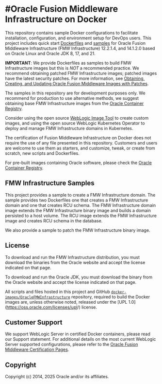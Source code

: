 #Oracle Fusion Middleware Infrastructure on Docker
=============================================================================================================================================================

This repository contains sample Docker configurations to facilitate installation, configuration, and environment setup for DevOps users. This project includes quick start [Dockerfiles](https://github.com/oracle/docker-images/tree/main/OracleFMWInfrastructure/dockerfiles) and [samples](https://github.com/oracle/docker-images/tree/main/OracleFMWInfrastructure/samples) for Oracle Fusion Middleware Infrastructure (FMW Infrastructure) 12.2.1.4, and 14.1.2.0 based on Oracle Linux and Oracle JDK 8, 17, and 21.

**IMPORTANT**: We provide Dockerfiles as samples to build FMW Infrastructure images but this is _NOT_ a recommended practice. We recommend obtaining patched FMW Infrastructure images; patched images have the latest security patches. For more information, see [Obtaining, Creating, and Updating Oracle Fusion Middleware Images with Patches](https://docs.oracle.com/en/middleware/fusion-middleware/12.2.1.4/opatc/obtaining-creating-and-updating-oracle-fusion-middleware-images-patches.html#GUID-4FB15429-C985-472F-BDC6-669CA1B678E8).

The samples in this repository are for development purposes only. We recommend for production to use alternative methods, we suggest obtaining base FMW Infrastructure images from the [Oracle Container Registry](https://oracle.github.io/weblogic-kubernetes-operator/userguide/base-images/ocr-images/).

Consider using the open source [WebLogic Image Tool](https://oracle.github.io/weblogic-kubernetes-operator/userguide/base-images/custom-images/) to create custom images, and using the open source WebLogic Kubernetes Operator to deploy and manage FMW Infrastructure domains in Kubernetes.

The certification of Fusion Middleware Infrastructure on Docker does not require the use of any file presented in this repository. Customers and users are welcome to use them as starters, and customize, tweak, or create from scratch, new scripts and Dockerfiles.

For pre-built images containing Oracle software, please check the [Oracle Container Registry](https://container-registry.oracle.com/).

## FMW Infrastructure Samples

This project provides a sample to create a FMW Infrastructure domain. The sample provides two Dockerfiles one that creates a FMW Infrastructure domain and one that creates RCU schema. The FMW Infrastructure domain image extends the FMW Infrastructure binary image and builds a domain persisted to a host volume. The RCU image extends the FMW Infrastructure image and creates RCU schema in the database.

We also provide a sample to patch the FMW Infrastructure binary image.

## License
To download and run the FMW Infrastructure distribution, you must download the binaries from the Oracle website and accept the license indicated on that page.

To download and run the Oracle JDK, you must download the binary from the Oracle website and accept the license indicated on that page.

All scripts and files hosted in this project and GitHub [`docker-images/OracleFMWInfrastructure`](./) repository, required to build the Docker images are, unless otherwise noted, released under the [UPL 1.0](<https://oss.oracle.com/licenses/upl>/) license.

## Customer Support
We support WebLogic Server in certified Docker containers, please read our Support statement. For additional details on the most current WebLogic Server supported configurations, please refer to the [Oracle Fusion Middleware Certification Pages](http://www.oracle.com/technetwork/middleware/ias/oracleas-supported-virtualization-089265.html).


## Copyright
Copyright (c) 2014, 2025 Oracle and/or its affiliates.
